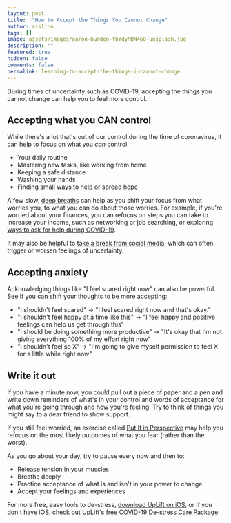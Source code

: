 ```yaml
---
layout: post
title:  "How to Accept the Things You Cannot Change"
author: aislinn
tags: []
image: assets/images/aaron-burden-fbYdyMBN460-unsplash.jpg
description: ""
featured: true
hidden: false
comments: false
permalink: learning-to-accept-the-things-i-cannot-change
---
```


During times of uncertainty such as COVID-19, accepting the things you cannot change can help you to feel more control.

## Accepting what you CAN control
While there's a lot that's out of our control during the time of coronavirus, it can help to focus on what you *can* control.

- Your daily routine
- Mastering new tasks, like working from home
- Keeping a safe distance
- Washing your hands
- Finding small ways to help or spread hope

A few slow, [deep breaths](https://www.uplift.app/blog/deep-breathing) can help as you shift your focus from what worries you, to what you can do about those worries. For example, if you're worried about your finances, you can refocus on steps you can take to increase your income, such as networking or job searching, or exploring [ways to ask for help during COVID-19](https://www.uplift.app/blog/asking-for-help-during-coronavirus).

It may also be helpful to [take a break from social media](), which can often trigger or worsen feelings of uncertainty.

## Accepting anxiety
Acknowledging things like "I feel scared right now" can also be powerful. See if you can shift your thoughts to be more accepting:

- "I shouldn't feel scared" -> "I feel scared right now and that's okay."
- "I shouldn't feel happy at a time like this" -> "I feel happy and positive feelings can help us get through this"
- "I should be doing something more productive" -> "It's okay that I'm not giving everything 100% of my effort right now"
- "I shouldn't feel so X" -> "I'm going to give myself permission to feel X for a little while right now"

## Write it out
If you have a minute now, you could pull out a piece of paper and a pen and write down reminders of what's in your control and words of acceptance for what you're going through and how you're feeling. Try to think of things you might say to a dear friend to show support.

If you still feel worried, an exercise called [Put It in Perspective](https://penntoday.upenn.edu/news/tips-to-help-stay-calm-amid-coronavirus-COVID19-uncertainty?fbclid=IwAR2nZHqb9QQ4RaVzkP-OY_BfhOx4b9z5isC-99RKuOug0jAmAWA_nCfmeAQ) may help you refocus on the most likely outcomes of what you fear (rather than the worst).

As you go about your day, try to pause every now and then to:
- Release tension in your muscles
- Breathe deeply
- Practice acceptance of what is and isn't in your power to change
- Accept your feelings and experiences

<div class='grey_box'>
For more free, easy tools to de-stress, <a href="https://apps.apple.com/us/app/uplift-depression-anxiety/id1467988544?ls=1">download UpLift on iOS</a>, or if you don't have iOS, check out UpLift's free <a href="https://launch.uplift.app/COVID-19-web?platform=web">COVID-19 De-stress Care Package</a>.
</div>
